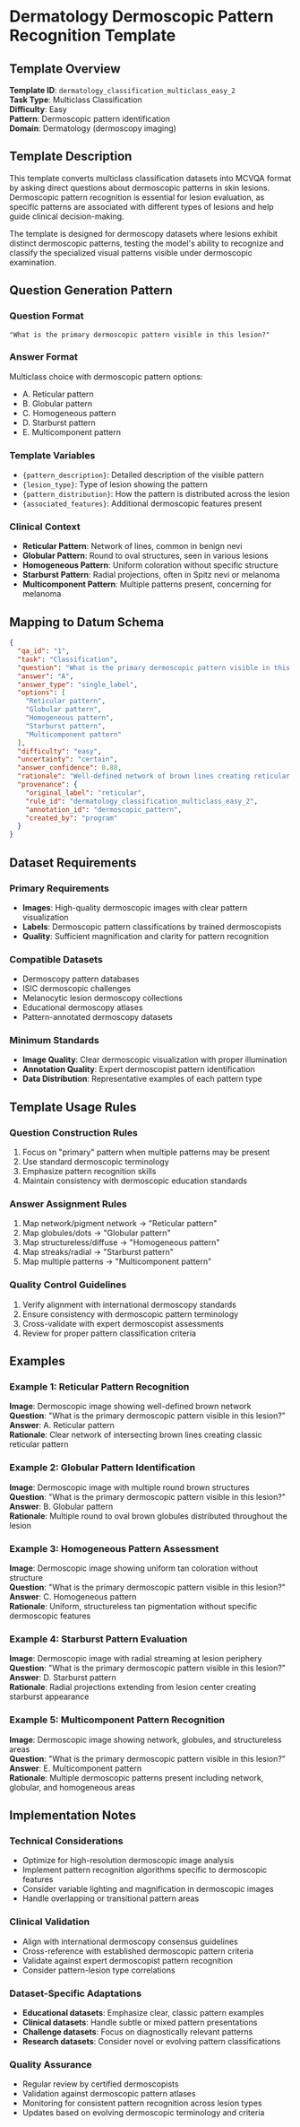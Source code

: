 # Dermatology Dermoscopic Pattern Recognition Template

## Template Overview

**Template ID**: `dermatology_classification_multiclass_easy_2`  
**Task Type**: Multiclass Classification  
**Difficulty**: Easy  
**Pattern**: Dermoscopic pattern identification  
**Domain**: Dermatology (dermoscopy imaging)

## Template Description

This template converts multiclass classification datasets into MCVQA format by asking direct questions about dermoscopic patterns in skin lesions. Dermoscopic pattern recognition is essential for lesion evaluation, as specific patterns are associated with different types of lesions and help guide clinical decision-making.

The template is designed for dermoscopy datasets where lesions exhibit distinct dermoscopic patterns, testing the model's ability to recognize and classify the specialized visual patterns visible under dermoscopic examination.

## Question Generation Pattern

### Question Format
```
"What is the primary dermoscopic pattern visible in this lesion?"
```

### Answer Format
Multiclass choice with dermoscopic pattern options:
- A. Reticular pattern
- B. Globular pattern
- C. Homogeneous pattern
- D. Starburst pattern
- E. Multicomponent pattern

### Template Variables
- `{pattern_description}`: Detailed description of the visible pattern
- `{lesion_type}`: Type of lesion showing the pattern
- `{pattern_distribution}`: How the pattern is distributed across the lesion
- `{associated_features}`: Additional dermoscopic features present

### Clinical Context
- **Reticular Pattern**: Network of lines, common in benign nevi
- **Globular Pattern**: Round to oval structures, seen in various lesions
- **Homogeneous Pattern**: Uniform coloration without specific structure
- **Starburst Pattern**: Radial projections, often in Spitz nevi or melanoma
- **Multicomponent Pattern**: Multiple patterns present, concerning for melanoma

## Mapping to Datum Schema

```json
{
  "qa_id": "1",
  "task": "Classification",
  "question": "What is the primary dermoscopic pattern visible in this lesion?",
  "answer": "A",
  "answer_type": "single_label",
  "options": [
    "Reticular pattern",
    "Globular pattern",
    "Homogeneous pattern", 
    "Starburst pattern",
    "Multicomponent pattern"
  ],
  "difficulty": "easy",
  "uncertainty": "certain",
  "answer_confidence": 0.88,
  "rationale": "Well-defined network of brown lines creating reticular pattern typical of benign nevus",
  "provenance": {
    "original_label": "reticular",
    "rule_id": "dermatology_classification_multiclass_easy_2",
    "annotation_id": "dermoscopic_pattern",
    "created_by": "program"
  }
}
```

## Dataset Requirements

### Primary Requirements
- **Images**: High-quality dermoscopic images with clear pattern visualization
- **Labels**: Dermoscopic pattern classifications by trained dermoscopists
- **Quality**: Sufficient magnification and clarity for pattern recognition

### Compatible Datasets
- Dermoscopy pattern databases
- ISIC dermoscopic challenges
- Melanocytic lesion dermoscopy collections
- Educational dermoscopy atlases
- Pattern-annotated dermoscopy datasets

### Minimum Standards
- **Image Quality**: Clear dermoscopic visualization with proper illumination
- **Annotation Quality**: Expert dermoscopist pattern identification
- **Data Distribution**: Representative examples of each pattern type

## Template Usage Rules

### Question Construction Rules
1. Focus on "primary" pattern when multiple patterns may be present
2. Use standard dermoscopic terminology
3. Emphasize pattern recognition skills
4. Maintain consistency with dermoscopic education standards

### Answer Assignment Rules
1. Map network/pigment network → "Reticular pattern"
2. Map globules/dots → "Globular pattern"
3. Map structureless/diffuse → "Homogeneous pattern"
4. Map streaks/radial → "Starburst pattern"
5. Map multiple patterns → "Multicomponent pattern"

### Quality Control Guidelines
1. Verify alignment with international dermoscopy standards
2. Ensure consistency with dermoscopic pattern terminology
3. Cross-validate with expert dermoscopist assessments
4. Review for proper pattern classification criteria

## Examples

### Example 1: Reticular Pattern Recognition
**Image**: Dermoscopic image showing well-defined brown network  
**Question**: "What is the primary dermoscopic pattern visible in this lesion?"  
**Answer**: A. Reticular pattern  
**Rationale**: Clear network of intersecting brown lines creating classic reticular pattern

### Example 2: Globular Pattern Identification
**Image**: Dermoscopic image with multiple round brown structures  
**Question**: "What is the primary dermoscopic pattern visible in this lesion?"  
**Answer**: B. Globular pattern  
**Rationale**: Multiple round to oval brown globules distributed throughout the lesion

### Example 3: Homogeneous Pattern Assessment
**Image**: Dermoscopic image showing uniform tan coloration without structure  
**Question**: "What is the primary dermoscopic pattern visible in this lesion?"  
**Answer**: C. Homogeneous pattern  
**Rationale**: Uniform, structureless tan pigmentation without specific dermoscopic features

### Example 4: Starburst Pattern Evaluation
**Image**: Dermoscopic image with radial streaming at lesion periphery  
**Question**: "What is the primary dermoscopic pattern visible in this lesion?"  
**Answer**: D. Starburst pattern  
**Rationale**: Radial projections extending from lesion center creating starburst appearance

### Example 5: Multicomponent Pattern Recognition
**Image**: Dermoscopic image showing network, globules, and structureless areas  
**Question**: "What is the primary dermoscopic pattern visible in this lesion?"  
**Answer**: E. Multicomponent pattern  
**Rationale**: Multiple dermoscopic patterns present including network, globular, and homogeneous areas

## Implementation Notes

### Technical Considerations
- Optimize for high-resolution dermoscopic image analysis
- Implement pattern recognition algorithms specific to dermoscopic features
- Consider variable lighting and magnification in dermoscopic images
- Handle overlapping or transitional pattern areas

### Clinical Validation
- Align with international dermoscopy consensus guidelines
- Cross-reference with established dermoscopic pattern criteria
- Validate against expert dermoscopist pattern recognition
- Consider pattern-lesion type correlations

### Dataset-Specific Adaptations
- **Educational datasets**: Emphasize clear, classic pattern examples
- **Clinical datasets**: Handle subtle or mixed pattern presentations
- **Challenge datasets**: Focus on diagnostically relevant patterns
- **Research datasets**: Consider novel or evolving pattern classifications

### Quality Assurance
- Regular review by certified dermoscopists
- Validation against dermoscopic pattern atlases
- Monitoring for consistent pattern recognition across lesion types
- Updates based on evolving dermoscopic terminology and criteria
